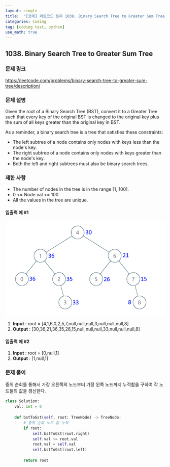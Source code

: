 ```yaml
---
layout: single
title:  "[코테] 리트코드 트리 1038. Binary Search Tree to Greater Sum Tree"
categories: Coding
tag: [coding test, python]
use_math: true
---
```


## 1038. Binary Search Tree to Greater Sum Tree
### 문제 링크
<https://leetcode.com/problems/binary-search-tree-to-greater-sum-tree/description/>

### 문제 설명
Given the root of a Binary Search Tree (BST), convert it to a Greater Tree such that every key of the original BST is changed to the original key plus the sum of all keys greater than the original key in BST.

As a reminder, a binary search tree is a tree that satisfies these constraints:

- The left subtree of a node contains only nodes with keys less than the node's key.
- The right subtree of a node contains only nodes with keys greater than the node's key.
- Both the left and right subtrees must also be binary search trees.

### 제한 사항
- The number of nodes in the tree is in the range [1, 100].
- 0 <= Node.val <= 100
- All the values in the tree are unique.

#### 입출력 예 #1 
![그림1](/images/20240421_8.png)
1. **Input** : root = [4,1,6,0,2,5,7,null,null,null,3,null,null,null,8]
2. **Output** : [30,36,21,36,35,26,15,null,null,null,33,null,null,null,8]

#### 입출력 예 #2
1. **Input** : root = [0,null,1]
2. **Output** : [1,null,1]

### 문제 풀이
중위 순회를 통해서 가장 오른쪽의 노드부터 가장 왼쪽 노드까지 누적합을 구하여 각 노드들의 값을 갱신한다.


```python
class Solution:
    val: int = 0

    def bstToGst(self, root: TreeNode) -> TreeNode:
        # 중위 순회 노드 값 누적
        if root:
            self.bstToGst(root.right)
            self.val += root.val
            root.val = self.val
            self.bstToGst(root.left)

        return root
```
